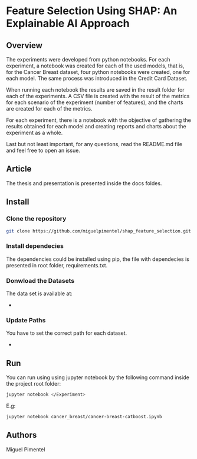 

# Feature Selection Using SHAP: An Explainable AI Approach

## Overview

The experiments were developed from python notebooks. For each experiment, a notebook was created for each of the used models, that is, for the Cancer Breast dataset, four python notebooks were created, one for each model. The same process was introduced in the Credit Card Dataset.

When running each notebook the results are saved in the result folder for each of the experiments. A CSV file is created with the result of the metrics for each scenario of the experiment (number of features), and the charts are created for each of the metrics.

For each experiment, there is a notebook with the objective of gathering the results obtained for each model and creating reports and charts about the experiment as a whole.

Last but not least important, for any questions, read the README.md file and feel free to open an issue.

## Article

The thesis and presentation is presented inside the docs foldes. 

## Install

### Clone the repository

```bash
git clone https://github.com/miguelpimentel/shap_feature_selection.git
```

### Install dependecies 

The dependencies could be installed using pip, the file with dependecies is presented in root folder, requirements.txt.


### Donwload the Datasets

The data set is available at:

* 

### Update Paths

You have to set the correct path for each dataset.

* 

## Run 

 You can run using using jupyter notebook by the following command inside the project root folder:

 ```bash
jupyter notebook </Experiment>
 ```

E.g:

 ```bash
jupyter notebook cancer_breast/cancer-breast-catboost.ipynb
 ```

## Authors

Miguel Pimentel